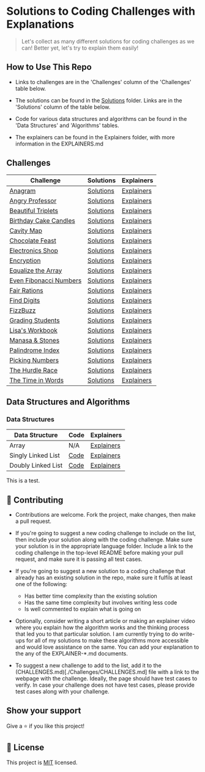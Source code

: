 # Solutions to Coding Challenges with Explanations

> Let's collect as many different solutions for coding challenges as we can! Better yet, let's try to explain them easily!

## How to Use This Repo

- Links to challenges are in the 'Challenges' column of the 'Challenges' table below.

- The solutions can be found in the [Solutions](./Solutions) folder. Links are in the 'Solutions' column of the table below.

- Code for various data structures and algorithms can be found in the 'Data Structures' and 'Algorithms' tables. 

- The explainers can be found in the Explainers folder, with more information in the EXPLAINERS.md

## Challenges

| **Challenge**                                                                                  | **Solutions**                                  | **Explainers**                                              |
| ---------------------------------------------------------------------------------------------- | ---------------------------------------------- | ----------------------------------------------------------- |
| [Anagram](https://www.hackerrank.com/challenges/anagram)                                       | [Solutions](./Solutions/Anagram/)              | [Explainers](./Explainers/)                                 |
| [Angry Professor](https://www.hackerrank.com/challenges/angry-professor)                       | [Solutions](./Solutions/AngryProfessor/)       | [Explainers](./Explainers/)                                 |
| [Beautiful Triplets](https://www.hackerrank.com/challenges/beautiful-triplets)                 | [Solutions](./Solutions/BeautifulTriplets/)    | [Explainers](./Explainers/)                                 |
| [Birthday Cake Candles](https://www.hackerrank.com/challenges/birthday-cake-candles)           | [Solutions](./Solutions/BirthdayCakeCandles/)  | [Explainers](./Explainers/)                                 |
| [Cavity Map](https://www.hackerrank.com/challenges/cavity-map/)                                | [Solutions](./Solutions/CavityMap/)            | [Explainers](./Explainers/)                                 |
| [Chocolate Feast](https://www.hackerrank.com/challenges/chocolate-feast/)                      | [Solutions](./Solutions/ChocolateFeast/)       | [Explainers](./Explainers/)                                 |
| [Electronics Shop](https://www.hackerrank.com/challenges/electronics-shop)                     | [Solutions](./Solutions/ElectronicsShop/)      | [Explainers](./Explainers/)                                 |
| [Encryption](https://www.hackerrank.com/challenges/encryption)                                 | [Solutions](./Solutions/Encryption/)           | [Explainers](./Explainers/)                                 |
| [Equalize the Array](https://www.hackerrank.com/challenges/equality-in-a-array/)               | [Solutions](./Solutions/EqualizeArray/)        | [Explainers](./Explainers/)                                 |
| [Even Fibonacci Numbers](https://www.hackerrank.com/contests/projecteuler/challenges/euler002) | [Solutions](./Solutions/EvenFibonacciNumbers/) | [Explainers](./Explainers/)                                 |
| [Fair Rations](https://www.hackerrank.com/challenges/fair-rations)                             | [Solutions](./Solutions/FairRations/)          | [Explainers](./Explainers/)                                 |
| [Find Digits](https://www.hackerrank.com/challenges/find-digits/)                              | [Solutions](./Solutions/FindDigits/)           | [Explainers](./Explainers/)                                 |
| [FizzBuzz](https://www.hackerrank.com/challenges/fizzbuzz)                                     | [Solutions](./Solutions/FizzBuzz)              | [Explainers](./Explainers/FizzBuzz/Articles/RamseyNjire.md) |
| [Grading Students](https://www.hackerrank.com/challenges/grading)                              | [Solutions](./Solutions/GradingStudents/)      | [Explainers](./Explainers/)                                 |
| [Lisa's Workbook](https://www.hackerrank.com/challenges/lisa-workbook)                         | [Solutions](./Solutions/LisasWorkbook/)        | [Explainers](./Explainers/)                                 |
| [Manasa & Stones](https://www.hackerrank.com/challenges/manasa-and-stones)                     | [Solutions](./Solutions/ManasaAndStones/)      | [Explainers](./Explainers/)                                 |
| [Palindrome Index](https://www.hackerrank.com/challenges/palindrome-index)                     | [Solutions](./Solutions/PalindromeIndex/)      | [Explainers](./Explainers/)                                 |
| [Picking Numbers](https://www.hackerrank.com/challenges/electronics-shop)                      | [Solutions](./Solutions/PickingNumbers/)       | [Explainers](./Explainers/)                                 |
| [The Hurdle Race](https://www.hackerrank.com/challenges/the-hurdle-race)                       | [Solutions](./Solutions/HurdleRace/)           | [Explainers](./Explainers/)                                 |
| [The Time in Words](https://www.hackerrank.com/challenges/the-time-in-words/)                  | [Solutions](./Solutions/TimeInWords/)          | [Explainers](./Explainers/)                                 |

## Data Structures and Algorithms

### Data Structures

| **Data Structure** | **Code** | **Explainers** |
| --- | --- | --- |
| Array | N/A | [Explainers](./Explainers/DataStructures/Array) |
| Singly Linked List | [Code](./DataStructuresAndAlgorithms/DataStructures/SinglyLinkedList) | [Explainers](./Explainers/DataStructures/SinglyLinkedList) |
| Doubly Linked List| [Code](./DataStructuresAndAlgorithms/DataStructures/DoublyLinkedList) | [Explainers](./Explainers/DataStructures/DoublyLinkedList) |


This is a test.
## 🤝 Contributing

- Contributions are welcome. Fork the project, make changes, then make a pull request.

- If you're going to suggest a new coding challenge to include on the list, then include your solution along with the coding challenge. Make sure your solution is in the appropriate language folder. Include a link to the coding challenge in the top-level README before making your pull request, and make sure it is passing all test cases.

- If you're going to suggest a new solution to a coding challenge that already has an existing solution in the repo, make sure it fulfils at least one of the following:

  - Has better time complexity than the existing solution
  - Has the same time complexity but involves writing less code
  - Is well commented to explain what is going on

- Optionally, consider writing a short article or making an explainer video where you explain how the algorithm works and the thinking process that led you to that particular solution. I am currently trying to do write-ups for all of my solutions to make these algorithms more accessible and would love assistance on the same. You can add your explanation to the any of the EXPLAINER-\*.md documents.

- To suggest a new challenge to add to the list, add it to the (CHALLENGES.md)[./Challenges/CHALLENGES.md] file with a link to the webpage with the challenge. Ideally, the page should have test cases to verify. In case your challenge does not have test cases, please provide test cases along with your challenge.

## Show your support

Give a ⭐️ if you like this project!

## 📝 License

This project is [MIT](lic.url) licensed.
